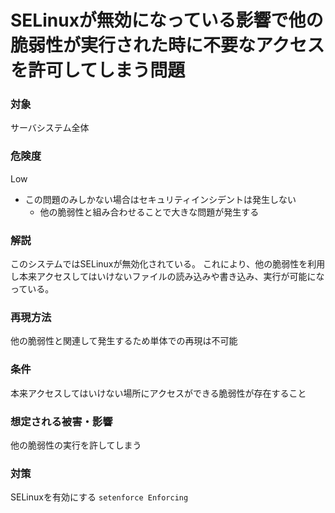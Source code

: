 # SELinuxが無効になっている影響で他の脆弱性が実行された時に不要なアクセスを許可してしまう問題

### 対象
サーバシステム全体

### 危険度
Low
* この問題のみしかない場合はセキュリティインシデントは発生しない
  * 他の脆弱性と組み合わせることで大きな問題が発生する

### 解説
このシステムではSELinuxが無効化されている。
これにより、他の脆弱性を利用し本来アクセスしてはいけないファイルの読み込みや書き込み、実行が可能になっている。

### 再現方法
他の脆弱性と関連して発生するため単体での再現は不可能

### 条件
本来アクセスしてはいけない場所にアクセスができる脆弱性が存在すること

### 想定される被害・影響
他の脆弱性の実行を許してしまう

### 対策
SELinuxを有効にする
`setenforce Enforcing`